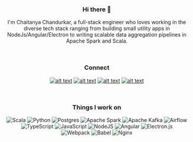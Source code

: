 
<div align="center">
  
### Hi there 👋

I'm Chaitanya Chandurkar, a full-stack engineer who loves working in the diverse tech stack ranging from building small utility apps in NodeJs/Angular/Electron to writing scalable data aggregation pipelines in Apache Spark and Scala.
  
</div>
<br/ >


<!--
**cchandurkar/cchandurkar** is a ✨ _special_ ✨ repository because its `README.md` (this file) appears on your GitHub profile.

Here are some ideas to get you started:

- 🔭 I’m currently working on ...
- 🌱 I’m currently learning ...
- 👯 I’m looking to collaborate on ...
- 🤔 I’m looking for help with ...
- 💬 Ask me about ...
- 📫 How to reach me: ...
- 😄 Pronouns: ...
- ⚡ Fun fact: ...
-->




<div align="center">
  
### Connect
  
[![alt text][badge-linkedin]][url-linkedin]
[![alt text][badge-gmail]][url-gmail]
[![alt text][badge-twitter]][url-twitter]
[![alt text][badge-discord]][url-discord]
  
</div>
<br/ >
<div align="center">
  
### Things I work on
  
![Scala](https://img.shields.io/badge/scala-%23DC322F.svg?style=for-the-badge&logo=scala&logoColor=white)
![Python](https://img.shields.io/badge/python-3670A0?style=for-the-badge&logo=python&logoColor=ffdd54)
![Postgres](https://img.shields.io/badge/postgres-%23316192.svg?style=for-the-badge&logo=postgresql&logoColor=white)
![Apache Spark](https://img.shields.io/badge/Apache_Spark-FFFFFF?style=for-the-badge&logo=apachespark&logoColor=#E35A16)
![Apache Kafka](https://img.shields.io/badge/Apache%20Kafka-000?style=for-the-badge&logo=apachekafka) 
![Airflow](https://img.shields.io/badge/Airflow-017CEE?style=for-the-badge&logo=Apache%20Airflow&logoColor=white)
<br />
![TypeScript](https://img.shields.io/badge/typescript-%23007ACC.svg?style=for-the-badge&logo=typescript&logoColor=white)
![JavaScript](https://img.shields.io/badge/javascript-%23323330.svg?style=for-the-badge&logo=javascript&logoColor=%23F7DF1E)
![NodeJS](https://img.shields.io/badge/node.js-6DA55F?style=for-the-badge&logo=node.js&logoColor=white)
![Angular](https://img.shields.io/badge/angular-%23DD0031.svg?style=for-the-badge&logo=angular&logoColor=white)
![Electron.js](https://img.shields.io/badge/Electron-191970?style=for-the-badge&logo=Electron&logoColor=white)
<br />
![Webpack](https://img.shields.io/badge/Webpack-8DD6F9?style=for-the-badge&logo=Webpack&logoColor=white)
![Babel](https://img.shields.io/badge/Babel-F9DC3E?style=for-the-badge&logo=babel&logoColor=white)
![Nginx](https://img.shields.io/badge/nginx-%23009639.svg?style=for-the-badge&logo=nginx&logoColor=white)
</div>

[badge-linkedin]: https://img.shields.io/badge/-LinkedIn-blue?logo=linkedin&logoColor=white&style=for-the-badge
[badge-twitter]: https://img.shields.io/badge/-Twitter-1DA1F2?logo=twitter&logoColor=white&style=for-the-badge
[badge-discord]: https://img.shields.io/badge/Discord-%235865F2.svg?style=for-the-badge&logo=discord&logoColor=white
[badge-gmail]: https://img.shields.io/badge/Gmail-D14836?style=for-the-badge&logo=gmail&logoColor=white
[badge-gmail-white]: https://img.shields.io/badge/-GMAIL-fff?logo=gmail&logoColor=DB4437&style=for-the-badge&link=mailto:cchandurkar@gmail.com



[url-twitter]: https://www.twitter.com/cchandurkar
[url-fb]: https://www.facebook.com/chaitanya.chandurkar
[url-linkedin]: https://www.linkedin.com/in/cchandurkar
[url-discord]: https://discordapp.com/users/cchandurkar#5574
[url-gmail]: mailto:connect@cchandurkar.me
